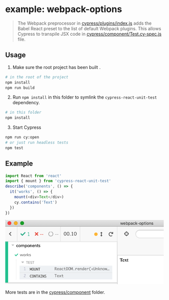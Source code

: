 # example: webpack-options

> The Webpack preprocessor in [cypress/plugins/index.js](cypress/plugins/index.js) adds the Babel React preset to the list of default Webpack plugins. This allows Cypress to transpile JSX code in [cypress/component/Test.cy-spec.js](cypress/component/Test.cy-spec.js) file.

## Usage

1. Make sure the root project has been built .

```bash
# in the root of the project
npm install
npm run build
```

2. Run `npm install` in this folder to symlink the `cypress-react-unit-test` dependency.

```bash
# in this folder
npm install
```

3. Start Cypress

```bash
npm run cy:open
# or just run headless tests
npm test
```

## Example

```js
import React from 'react'
import { mount } from 'cypress-react-unit-test'
describe('components', () => {
  it('works', () => {
    mount(<div>Text</div>)
    cy.contains('Text')
  })
})
```

![Test screenshot](images/test.png)

More tests are in the [cypress/component](cypress/component) folder.
